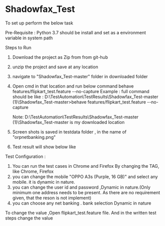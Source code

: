 # Shadowfax_Test

 To set up perform the below task

Pre-Requisite :
  Python 3.7 should be install and set as a environment variable in system path

Steps to Run

 1) Download the project as Zip from from git-hub
 2) unzip the project and save at any location
 3) navigate to "Shadowfax_Test-master" folder in downloaded folder
 4) Open cmd in that location and run below command
     behave features/flipkart_test.feature --no-capture
 Example : full command should be like :
          D:\TestAutomation\TestResults\Shadowfax_Test-master (1)\Shadowfax_Test-master>behave features/flipkart_test.feature --no-capture

    Note: D:\TestAutomation\TestResults\Shadowfax_Test-master (1)\Shadowfax_Test-master is my downloaded location
5) Screen shots is saved in testdata folder , in the name of "orpnetbanking.png"
6) Test result will show below like


Test Configuration :
1) You can run the test cases in Chrome and Firefox By changing the TAG, like Chrome, Firefox
1)  you can change the mobile "OPPO A3s (Purple, 16 GB)" and select any mobile. it is dynamic in nature.
2)  you can change the user id and password  ,Dynamic in nature.(Only minimum one address needs to be present. As there are no requirement given, that the reson is not implement)
3)  you can choose any net banking . bank selection Dynamic in nature

 To change the value ,Open flipkart_test.feature file. And in the written test steps change the value







